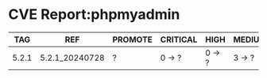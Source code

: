 # CVE Report:phpmyadmin
|  TAG  |      REF       | PROMOTE | CRITICAL |  HIGH  | MEDIUM |  LOW   | UNKNOWN |
|-------|----------------|---------|----------|--------|--------|--------|---------|
| 5.2.1 | 5.2.1_20240728 | ?       | 0 -> ?   | 0 -> ? | 3 -> ? | 0 -> ? | 0 -> ?  |
